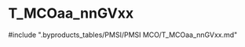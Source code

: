 # T_MCOaa_nnGVxx

<!-- ATTENTION : Ne pas supprimer ou modifier la ligne ci-dessous -->
#include ".byproducts_tables/PMSI/PMSI MCO/T_MCOaa_nnGVxx.md"
<!-- ATTENTION : Ne pas supprimer ou modifier la ligne ci-dessus -->
